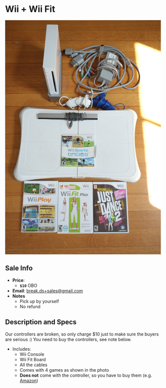# Wii + Wii Fit

![Wii](https://github.com/breakds/moving-sales/blob/master/photo/resized/Wii.png)

## Sale Info

* **Price**: 
  * **`$10`** OBO
* **Email**: break.ds+sales@gmail.com
* **Notes** 
  * Pick up by yourself
  * No refund

## Description and Specs

Our controllers are broken, so only charge $10 just to make sure the buyers are serious :) You need to buy the controllers, see note below.

* Includes:
  * Wii Console
  * Wii Fit Board
  * All the cables
  * Comes with 4 games as shown in the photo
  * **Does not** come with the controller, so you have to buy them (e.g. [Amazon](https://www.amazon.com/Yorking-Nunchuck-Controller-Built--Silicon/dp/B019VUAJK0))
